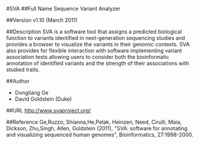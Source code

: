 #SVA
##Full Name
Sequence Variant Analyzer

##Version
v1.10 (March 2011)

##Description
SVA is a software tool that assigns a predicted biological function to variants identified in next-generation sequencing studies and provides a browser to visualize the variants in their genomic contexts. SVA also provides for flexible interaction with software implementing variant association tests allowing users to consider both the bioinformatic annotation of identified variants and the strength of their associations with studied traits.

##Author
* Dongliang Ge
* David Goldstein (Duke)

##URL
http://www.svaproject.org/

##Reference
Ge,Ruzzo, Shianna,He,Pelak, Heinzen, Need, Cirulli, Maia, Dickson, Zhu,Singh, Allen, Goldstein (2011), "SVA: software for annotating and visualizing sequenced human genomes", Bioinformatics, 27:1998-2000.


